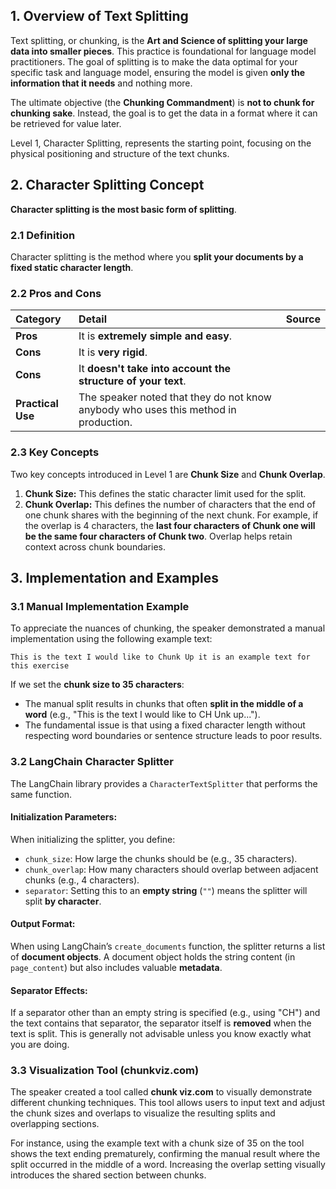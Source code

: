## 1. Overview of Text Splitting

Text splitting, or chunking, is the **Art and Science of splitting your large data into smaller pieces**. This practice is foundational for language model practitioners. The goal of splitting is to make the data optimal for your specific task and language model, ensuring the model is given **only the information that it needs** and nothing more.

The ultimate objective (the **Chunking Commandment**) is **not to chunk for chunking sake**. Instead, the goal is to get the data in a format where it can be retrieved for value later.

Level 1, Character Splitting, represents the starting point, focusing on the physical positioning and structure of the text chunks.

## 2. Character Splitting Concept

**Character splitting is the most basic form of splitting**.

### 2.1 Definition
Character splitting is the method where you **split your documents by a fixed static character length**.

### 2.2 Pros and Cons
| Category | Detail | Source |
| :--- | :--- | :--- |
| **Pros** | It is **extremely simple and easy**. | |
| **Cons** | It is **very rigid**. | |
| **Cons** | It **doesn't take into account the structure of your text**. | |
| **Practical Use** | The speaker noted that they do not know anybody who uses this method in production. | |

### 2.3 Key Concepts

Two key concepts introduced in Level 1 are **Chunk Size** and **Chunk Overlap**.

1.  **Chunk Size:** This defines the static character limit used for the split.
2.  **Chunk Overlap:** This defines the number of characters that the end of one chunk shares with the beginning of the next chunk. For example, if the overlap is 4 characters, the **last four characters of Chunk one will be the same four characters of Chunk two**. Overlap helps retain context across chunk boundaries.

## 3. Implementation and Examples

### 3.1 Manual Implementation Example

To appreciate the nuances of chunking, the speaker demonstrated a manual implementation using the following example text:

`This is the text I would like to Chunk Up it is an example text for this exercise`

If we set the **chunk size to 35 characters**:

*   The manual split results in chunks that often **split in the middle of a word** (e.g., "This is the text I would like to CH Unk up...").
*   The fundamental issue is that using a fixed character length without respecting word boundaries or sentence structure leads to poor results.

### 3.2 LangChain Character Splitter

The LangChain library provides a `CharacterTextSplitter` that performs the same function.

#### Initialization Parameters:
When initializing the splitter, you define:
*   `chunk_size`: How large the chunks should be (e.g., 35 characters).
*   `chunk_overlap`: How many characters should overlap between adjacent chunks (e.g., 4 characters).
*   `separator`: Setting this to an **empty string** (`""`) means the splitter will split **by character**.

#### Output Format:
When using LangChain’s `create_documents` function, the splitter returns a list of **document objects**. A document object holds the string content (in `page_content`) but also includes valuable **metadata**.

#### Separator Effects:
If a separator other than an empty string is specified (e.g., using "CH") and the text contains that separator, the separator itself is **removed** when the text is split. This is generally not advisable unless you know exactly what you are doing.

### 3.3 Visualization Tool (chunkviz.com)

The speaker created a tool called **chunk viz.com** to visually demonstrate different chunking techniques. This tool allows users to input text and adjust the chunk sizes and overlaps to visualize the resulting splits and overlapping sections.

For instance, using the example text with a chunk size of 35 on the tool shows the text ending prematurely, confirming the manual result where the split occurred in the middle of a word. Increasing the overlap setting visually introduces the shared section between chunks.